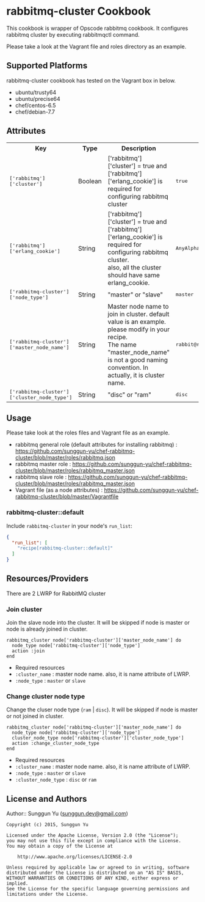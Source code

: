# rabbitmq-cluster Cookbook

This cookbook is wrapper of Opscode rabbitmq cookbook. It configures rabbitmq cluster by executing rabbitmqctl command.

Please take a look at the Vagrant file and roles directory as an example.

## Supported Platforms
rabbitmq-cluster cookbook has tested on the Vagrant box in below.

- ubuntu/trusty64
- ubuntu/precise64
- chef/centos-6.5
- chef/debian-7.7


## Attributes

<table>
  <tr>
    <th>Key</th>
    <th>Type</th>
    <th>Description</th>
    <th>Default</th>
  </tr>
  <tr>
    <td><tt>['rabbitmq']['cluster']</tt></td>
    <td>Boolean</td>
    <td>['rabbitmq']['cluster'] = true and ['rabbitmq']['erlang_cookie'] is required for configuring rabbitmq cluster</td>
    <td><tt>true</tt></td>
  </tr>
  <tr>
    <td><tt>['rabbitmq']['erlang_cookie']</tt></td>
    <td>String</td>
    <td>['rabbitmq']['cluster'] = true and ['rabbitmq']['erlang_cookie'] is required for configuring rabbitmq cluster. <br>also, all the cluster should have same erlang_cookie.</td>
    <td><tt>AnyAlphaNumericStringWillDo</tt></td>
  </tr>
  <tr>
    <td><tt>['rabbitmq-cluster']['node_type']</tt></td>
    <td>String</td>
    <td>"master" or "slave"</td>
    <td><tt>master</tt></td>
  </tr>
  <tr>
    <td><tt>['rabbitmq-cluster']['master_node_name']</tt></td>
    <td>String</td>
    <td>Master node name to join in cluster. default value is an example. please modify in your recipe.<br>The name "master_node_name" is not a good naming convention. In actually, it is cluster name.</td>
    <td><tt>rabbit@rabbit1</tt></td>
  </tr>
  <tr>
    <td><tt>['rabbitmq-cluster']['cluster_node_type']</tt></td>
    <td>String</td>
    <td>"disc" or "ram"</td>
    <td><tt>disc</tt></td>
  </tr>
</table>

## Usage

Please take look at the roles files and Vagrant file as an example.
- rabbitmq general role (default attributes for installing rabbitmq) : https://github.com/sunggun-yu/chef-rabbitmq-cluster/blob/master/roles/rabbitmq.json
- rabbitmq master role : https://github.com/sunggun-yu/chef-rabbitmq-cluster/blob/master/roles/rabbitmq_master.json
- rabbitmq slave role : https://github.com/sunggun-yu/chef-rabbitmq-cluster/blob/master/roles/rabbitmq_master.json
- Vagrant file (as a node attributes) : https://github.com/sunggun-yu/chef-rabbitmq-cluster/blob/master/Vagrantfile

### rabbitmq-cluster::default

Include `rabbitmq-cluster` in your node's `run_list`:

```json
{
  "run_list": [
    "recipe[rabbitmq-cluster::default]"
  ]
}
```

## Resources/Providers
There are 2 LWRP for RabbitMQ cluster

### Join cluster
Join the slave node into the cluster. It will be skipped if node is master or node is already joined in cluster. 
```
rabbitmq_cluster node['rabbitmq-cluster']['master_node_name'] do
  node_type node['rabbitmq-cluster']['node_type']
  action :join
end
```
- Required resources
 - `:cluster_name` : master node name. also, it is name attribute of LWRP.
 - `:node_type` : `master` or `slave`

### Change cluster node type
Change the cluser node type (`ram` | `disc`). It will be skipped if node is master or not joined in cluster.
```
rabbitmq_cluster node['rabbitmq-cluster']['master_node_name'] do
  node_type node['rabbitmq-cluster']['node_type']
  cluster_node_type node['rabbitmq-cluster']['cluster_node_type']
  action :change_cluster_node_type
end
```
- Required resources
 - `:cluster_name` : master node name. also, it is name attribute of LWRP.
 - `:node_type` : `master` or `slave`
 - `:cluster_node_type` : `disc` or `ram`


## License and Authors

Author:: Sunggun Yu (sunggun.dev@gmail.com)

```text
Copyright (c) 2015, Sunggun Yu

Licensed under the Apache License, Version 2.0 (the "License");
you may not use this file except in compliance with the License.
You may obtain a copy of the License at

    http://www.apache.org/licenses/LICENSE-2.0

Unless required by applicable law or agreed to in writing, software
distributed under the License is distributed on an "AS IS" BASIS,
WITHOUT WARRANTIES OR CONDITIONS OF ANY KIND, either express or implied.
See the License for the specific language governing permissions and
limitations under the License.
```